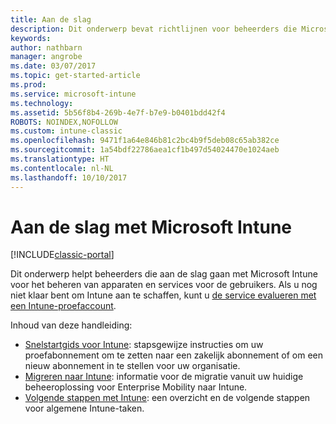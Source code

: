 ```yaml
---
title: Aan de slag
description: Dit onderwerp bevat richtlijnen voor beheerders die Microsoft Intune gaan implementeren in de zakelijke productieomgeving die ze beheren.
keywords: 
author: nathbarn
manager: angrobe
ms.date: 03/07/2017
ms.topic: get-started-article
ms.prod: 
ms.service: microsoft-intune
ms.technology: 
ms.assetid: 5b56f8b4-269b-4e7f-b7e9-b0401bdd42f4
ROBOTS: NOINDEX,NOFOLLOW
ms.custom: intune-classic
ms.openlocfilehash: 9471f1a64e846b81c2bc4b9f5deb08c65ab382ce
ms.sourcegitcommit: 1a54bdf22786aea1cf1b497d54024470e1024aeb
ms.translationtype: HT
ms.contentlocale: nl-NL
ms.lasthandoff: 10/10/2017
---
```

# <a name="get-started-with-microsoft-intune"></a>Aan de slag met Microsoft Intune

[!INCLUDE[classic-portal](../includes/classic-portal.md)]

Dit onderwerp helpt beheerders die aan de slag gaan met Microsoft Intune voor het beheren van apparaten en services voor de gebruikers. Als u nog niet klaar bent om Intune aan te schaffen, kunt u [de service evalueren met een Intune-proefaccount](/intune-classic/understand-explore/mobile-device-management-trial-guide-microsoft-intune).

Inhoud van deze handleiding:
- [Snelstartgids voor Intune](/intune/setup-steps): stapsgewijze instructies om uw proefabonnement om te zetten naar een zakelijk abonnement of om een nieuw abonnement in te stellen voor uw organisatie.
- [Migreren naar Intune](/intune/migration-guide): informatie voor de migratie vanuit uw huidige beheeroplossing voor Enterprise Mobility naar Intune.
- [Volgende stappen met Intune](prevent-company-data-leaks-from-Office-365-mobile-apps.md): een overzicht en de volgende stappen voor algemene Intune-taken.
